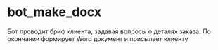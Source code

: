 # bot_make_docx
Бот проводит бриф клиента, задавая вопросы о деталях заказа. По окончании формирует Word документ и присылает клиенту
